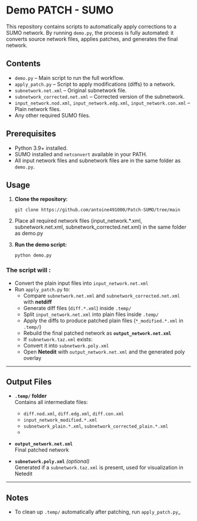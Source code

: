 # Demo PATCH - SUMO

This repository contains scripts to automatically apply corrections to a SUMO network. By running `demo.py`, the process is fully automated: it converts source network files, applies patches, and generates the final network.

## Contents

- `demo.py` – Main script to run the full workflow.
- `apply_patch.py` – Script to apply modifications (diffs) to a network.
- `subnetwork.net.xml` – Original subnetwork file.
- `subnetwork_corrected.net.xml` – Corrected version of the subnetwork.
- `input_network.nod.xml`, `input_network.edg.xml`, `input_network.con.xml` – Plain network files.
- Any other required SUMO files.

## Prerequisites

- Python 3.9+ installed.
- SUMO installed and `netconvert` available in your PATH.
- All input network files and subnetwork files are in the same folder as `demo.py`.

## Usage

1. **Clone the repository:**

    `git clone https://github.com/antoine491000/Patch-SUMO/tree/main`

2. Place all required network files (input_network.*.xml, subnetwork.net.xml, subnetwork_corrected.net.xml) in the same folder as demo.py
3. **Run the demo script:**

    `python demo.py`

### The script will :

- Convert the plain input files into `input_network.net.xml`  
- Run `apply_patch.py` to:
     - Compare `subnetwork.net.xml` and `subnetwork_corrected.net.xml` with **netdiff**  
     - Generate diff files (`diff.*.xml`) inside `.temp/`  
     - Split `input_network.net.xml` into plain files inside `.temp/`  
     - Apply the diffs to produce patched plain files (`*_modified.*.xml` in `.temp/`)  
     - Rebuild the final patched network as **`output_network.net.xml`**  
    - If `subnetwork.taz.xml` exists:
     - Convert it into `subnetwork.poly.xml`  
     - Open **Netedit** with `output_network.net.xml` and the generated poly overlay  

---

## Output Files

- **`.temp/` folder**  
  Contains all intermediate files:
  - `diff.nod.xml`, `diff.edg.xml`, `diff.con.xml`  
  - `input_network_modified.*.xml`  
  - `subnetwork_plain.*.xml`, `subnetwork_corrected_plain.*.xml`
  - 
- **`output_network.net.xml`**  
  Final patched network  

- **`subnetwork.poly.xml`** *(optional)*  
  Generated if a `subnetwork.taz.xml` is present, used for visualization in Netedit  

---

## Notes

- To clean up `.temp/` automatically after patching, run `apply_patch.py`_
